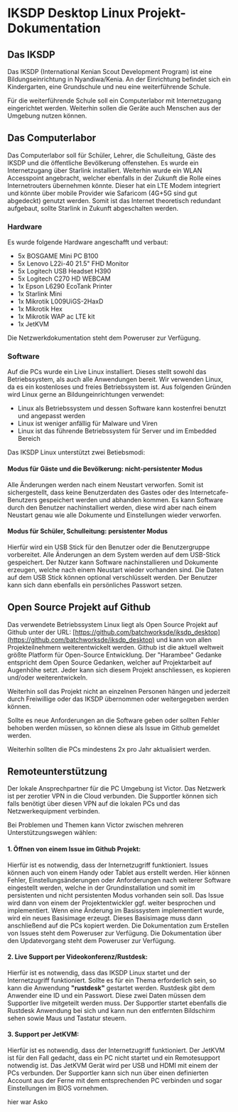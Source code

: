 # IKSDP Desktop Linux Projekt-Dokumentation

## Das IKSDP

Das IKSDP (International Kenian Scout Development Program) ist eine Bildungseinrichtung in Nyandiwa/Kenia. An der Einrichtung befindet sich ein Kindergarten, eine Grundschule und neu eine weiterführende Schule. 

Für die weiterführende Schule soll ein Computerlabor mit Internetzugang eingerichtet werden. Weiterhin sollen die Geräte auch Menschen aus der Umgebung nutzen können.

## Das Computerlabor

Das Computerlabor soll für Schüler, Lehrer, die Schulleitung, Gäste des IKSDP und die öffentliche Bevölkerung offenstehen. Es wurde ein Internetzugang über Starlink installiert. Weiterhin wurde ein WLAN Accesspoint angebracht, welcher ebenfalls in der Zukunft die Rolle eines Internetrouters übernehmen könnte. Dieser hat ein LTE Modem integriert und könnte über mobile Provider wie Safaricom (4G+5G sind gut abgedeckt) genutzt werden. Somit ist das Internet theoretisch redundant aufgebaut, sollte Starlink in Zukunft abgeschalten werden.

### Hardware

Es wurde folgende Hardware angeschafft und verbaut:

- 5x BOSGAME Mini PC B100
- 5x Lenovo L22i-40 21.5" FHD Monitor
- 5x Logitech USB Headset H390 
- 5x Logitech C270 HD WEBCAM 
- 1x Epson L6290 EcoTank Printer 
- 1x Starlink Mini
- 1x Mikrotik L009UiGS-2HaxD
- 1x Mikrotik Hex 
- 1x Mikrotik WAP ac LTE kit
- 1x JetKVM

Die Netzwerkdokumentation steht dem Poweruser zur Verfügung.

### Software

Auf die PCs wurde ein Live Linux installiert. Dieses stellt sowohl das Betriebssystem, als auch alle Anwendungen bereit. Wir verwenden Linux, da es ein kostenloses und freies Betriebssystem ist. Aus folgenden Gründen wird Linux gerne an Bildungeinrichtungen verwendet:
- Linux als Betriebssystem und dessen Software kann kostenfrei benutzt und angepasst werden
- Linux ist weniger anfällig für Malware und Viren
- Linux ist das führende Betriebssystem für Server und im Embedded Bereich

Das IKSDP Linux unterstützt zwei Betiebsmodi:
#### Modus für Gäste und die Bevölkerung: nicht-persistenter Modus

Alle Änderungen werden nach einem Neustart verworfen. Somit ist sichergestellt, dass keine Benutzerdaten des Gastes oder des Internetcafe-Benutzers gespeichert werden und abhanden kommen.
Es kann Software durch den Benutzer nachinstalliert werden, diese wird aber nach einem Neustart genau wie alle Dokumente und Einstellungen wieder verworfen.

#### Modus für Schüler, Schulleitung: persistenter Modus

Hierfür wird ein USB Stick für den Benutzer oder die Benutzergruppe vorbereitet. Alle Änderungen an dem System werden auf dem USB-Stick gespeichert. Der Nutzer kann Software nachinstallieren und Dokumente erzeugen, welche nach einem Neustart wieder vorhanden sind.
Die Daten auf dem USB Stick können optional verschlüsselt werden. Der Benutzer kann sich dann ebenfalls ein persönliches Passwort setzen.

## Open Source Projekt auf Github
 
Das verwendete Betriebssystem Linux liegt als Open Source Projekt auf Github unter der URL: [https://github.com/batchworksde/iksdp_desktop](https://github.com/batchworksde/iksdp_desktop) und kann von allen Projekteilnehmern weiterentwickelt werden. Github ist die aktuell weltweit größte Platform für Open-Source Entwicklung. Der "Harambee" Gedanke entspricht dem Open Source Gedanken, welcher auf Projektarbeit auf Augenhöhe setzt. Jeder kann sich diesem Projekt anschliessen, es kopieren und/oder weiterentwickeln.

Weiterhin soll das Projekt nicht an einzelnen Personen hängen und jederzeit durch Freiwillige oder das IKSDP übernommen oder weitergegeben werden können.

Sollte es neue Anforderungen an die Software geben oder sollten Fehler behoben werden müssen, so können diese als Issue im Github gemeldet werden. 

Weiterhin sollten die PCs mindestens 2x pro Jahr aktualisiert werden.

## Remoteunterstützung

Der lokale Ansprechpartner für die PC Umgebung ist Victor. Das Netzwerk ist per zerotier VPN in die Cloud verbunden. Die Supportler können sich falls benötigt über diesen VPN auf die lokalen PCs und das Netzwerkequipment verbinden.

Bei Problemen und Themen kann Victor zwischen mehreren Unterstützungswegen wählen:

#### 1. Öffnen von einem Issue im Github Projekt:
Hierfür ist es notwendig, dass der Internetzugriff funktioniert. Issues können auch von einem Handy oder Tablet aus erstellt werden.
Hier können Fehler, Einstellungsänderungen oder Anforderungen nach weiterer Software eingestellt werden, welche in der Grundinstallation und somit im persistenten und nicht persistenten Modus vorhanden sein soll.
Das Issue wird dann von einem der Projektentwickler ggf. weiter besprochen und implementiert. Wenn eine Änderung im Basissystem implementiert wurde, wird ein neues Basisimage erzeugt. Dieses Basisimage muss dann anschließend auf die PCs kopiert werden. 
Die Dokumentation zum Erstellen von Issues steht dem Poweruser zur Verfügung.
Die Dokumentation über den Updatevorgang steht dem Poweruser zur Verfügung.

#### 2. Live Support per Videokonferenz/Rustdesk:
Hierfür ist es notwendig, dass das IKSDP Linux startet und der Internetzugriff funktioniert.
Sollte es für ein Thema erforderlich sein, so kann die Anwendung **"rustdesk"** gestartet werden. Rustdesk gibt dem Anwender eine ID und ein Passwort. Diese zwei Daten müssen dem Supportler live mitgeteilt werden muss.
Der Supportler startet ebenfalls die Rustdesk Anwendung bei sich und kann nun den entfernten Bildschirm sehen sowie Maus und Tastatur steuern. 

#### 3. Support per JetKVM:
Hierfür ist es notwendig, dass der Internetzugriff funktioniert.
Der JetKVM ist für den Fall gedacht, dass ein PC nicht startet und ein Remotesupport notwendig ist. Das JetKVM Gerät wird per USB und HDMI mit einem der PCs verbunden. Der Supportler kann sich nun über einen definierten Account aus der Ferne mit dem entsprechenden PC verbinden und sogar Einstellungen im BIOS vornehmen.

hier war Asko

